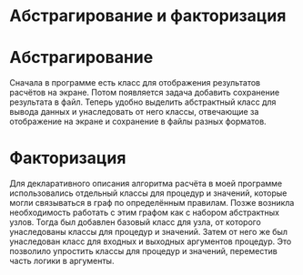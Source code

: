 # Абстрагирование и факторизация

# Абстрагирование
Сначала в программе есть класс для отображения результатов расчётов на экране.
Потом появляется задача добавить сохранение результата в файл.
Теперь удобно выделить абстрактный класс для вывода данных и унаследовать от
него классы, отвечающие за отображение на экране и сохранение в файлы разных
форматов.


# Факторизация
Для декларативного описания алгоритма расчёта в моей программе использовались
отдельный классы для процедур и значений, которые могли связываться в граф
по определённым правилам.
Позже возникла необходимость работать с этим графом как с набором абстрактных
узлов.
Тогда был добавлен базовый класс для узла, от которого унаследованы классы для
процедур и значений.
Затем от него же был унаследован класс для входных и выходных аргументов
процедур.
Это позволило упростить классы для процедур и значений, переместив часть логики
в аргументы.
